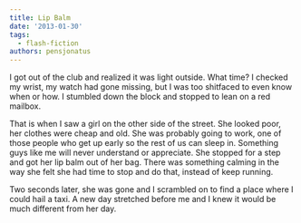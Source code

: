 ```yaml
---
title: Lip Balm
date: '2013-01-30'
tags:
  - flash-fiction
authors: pensjonatus
---
```


I got out of the club and realized it was light outside. What time? I checked my
wrist, my watch had gone missing, but I was too shitfaced to even know when or
how. I stumbled down the block and stopped to lean on a red mailbox.

<!-- truncate -->

That is when I saw a girl on the other side of the street. She looked poor, her
clothes were cheap and old. She was probably going to work, one of those people
who get up early so the rest of us can sleep in. Something guys like me will
never understand or appreciate. She stopped for a step and got her lip balm out
of her bag. There was something calming in the way she felt she had time to stop
and do that, instead of keep running.

Two seconds later, she was gone and I scrambled on to find a place where I could
hail a taxi. A new day stretched before me and I knew it would be much different
from her day.
